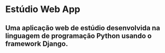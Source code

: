 # Estúdio Web App
## Uma aplicação web de estúdio desenvolvida na linguagem de programação Python usando o framework Django.
